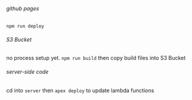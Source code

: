 ###### github pages
`npm run deploy`

###### S3 Bucket
no process setup yet. `npm run build` then copy build files into S3 Bucket

###### server-side code
cd into `server` then `apex deploy` to update lambda functions